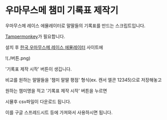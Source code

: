 # 우마무스메 챔미 기록표 제작기
우마무스메 레이스 에뮬레이터로 말딸들의 기록표를 만드는 스크립트입니다.

[Tampermonkey](https://chrome.google.com/webstore/detail/tampermonkey/dhdgffkkebhmkfjojejmpbldmpobfkfo)가 필요합니다.

설치 후 [한국 우마무스메 레이스 에뮬레이터](http://race-ko.wf-calc.net/#/champions-meeting) 사이트에

!(./버튼.png)

'기록표 제작 시작' 버튼이 생깁니다.

비교를 원하는 말딸들을 '챔미 말딸 평점' 형식(ex. 캔서 엘콘 12345)으로 저장해놓고

원하는 챔미명을 적고 '기록표 제작 시작' 버튼을 누르면

시뮬후 csv파일이 다운로드 됩니다.

이를 구글 스프레드시트 등에 가져와서 사용하시면 됩니다.

